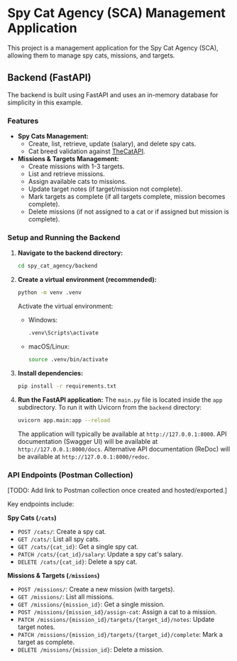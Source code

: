 # Spy Cat Agency (SCA) Management Application

This project is a management application for the Spy Cat Agency (SCA), allowing them to manage spy cats, missions, and targets.

## Backend (FastAPI)

The backend is built using FastAPI and uses an in-memory database for simplicity in this example.

### Features

- **Spy Cats Management:**
    - Create, list, retrieve, update (salary), and delete spy cats.
    - Cat breed validation against [TheCatAPI](https://api.thecatapi.com/v1/breeds).
- **Missions & Targets Management:**
    - Create missions with 1-3 targets.
    - List and retrieve missions.
    - Assign available cats to missions.
    - Update target notes (if target/mission not complete).
    - Mark targets as complete (if all targets complete, mission becomes complete).
    - Delete missions (if not assigned to a cat or if assigned but mission is complete).

### Setup and Running the Backend

1.  **Navigate to the backend directory:**
    ```bash
    cd spy_cat_agency/backend
    ```

2.  **Create a virtual environment (recommended):**
    ```bash
    python -m venv .venv
    ```
    Activate the virtual environment:
    - Windows:
        ```bash
        .venv\Scripts\activate
        ```
    - macOS/Linux:
        ```bash
        source .venv/bin/activate
        ```

3.  **Install dependencies:**
    ```bash
    pip install -r requirements.txt
    ```

4.  **Run the FastAPI application:**
    The `main.py` file is located inside the `app` subdirectory. To run it with Uvicorn from the `backend` directory:
    ```bash
    uvicorn app.main:app --reload
    ```
    The application will typically be available at `http://127.0.0.1:8000`.
    API documentation (Swagger UI) will be available at `http://127.0.0.1:8000/docs`.
    Alternative API documentation (ReDoc) will be available at `http://127.0.0.1:8000/redoc`.

### API Endpoints (Postman Collection)

[TODO: Add link to Postman collection once created and hosted/exported.]

Key endpoints include:

**Spy Cats (`/cats`)**
*   `POST /cats/`: Create a spy cat.
*   `GET /cats/`: List all spy cats.
*   `GET /cats/{cat_id}`: Get a single spy cat.
*   `PATCH /cats/{cat_id}/salary`: Update a spy cat's salary.
*   `DELETE /cats/{cat_id}`: Delete a spy cat.

**Missions & Targets (`/missions`)**
*   `POST /missions/`: Create a new mission (with targets).
*   `GET /missions/`: List all missions.
*   `GET /missions/{mission_id}`: Get a single mission.
*   `POST /missions/{mission_id}/assign-cat`: Assign a cat to a mission.
*   `PATCH /missions/{mission_id}/targets/{target_id}/notes`: Update target notes.
*   `PATCH /missions/{mission_id}/targets/{target_id}/complete`: Mark a target as complete.
*   `DELETE /missions/{mission_id}`: Delete a mission.


